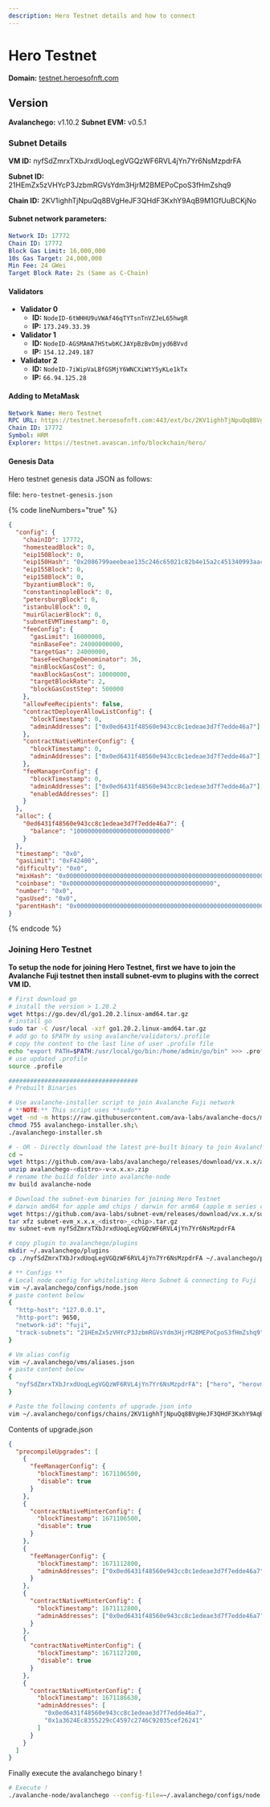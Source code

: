 ```yaml
---
description: Hero Testnet details and how to connect
---
```


# Hero Testnet

**Domain:** [testnet.heroesofnft.com](https://testnet.heroesofnft.com/ext/bc/p91WZe6xXivSgCBZwWwJmAfyxM92r819G7sqqRrYYRPzy49bP/rpc)

## Version

**Avalanchego:** v1.10.2 **Subnet EVM:** v0.5.1

### Subnet Details

**VM ID:** nyfSdZmrxTXbJrxdUoqLegVGQzWF6RVL4jYn7Yr6NsMzpdrFA

**Subnet ID:** 21HEmZx5zVHYcP3JzbmRGVsYdm3HjrM2BMEPoCpoS3fHmZshq9

**Chain ID:** 2KV1ighhTjNpuQq8BVgHeJF3QHdF3KxhY9AqB9M1GfUuBCKjNo

#### Subnet network parameters:

```yml
Network ID: 17772
Chain ID: 17772
Block Gas Limit: 16,000,000
10s Gas Target: 24,000,000
Min Fee: 24 GWei
Target Block Rate: 2s (Same as C-Chain)
```

#### Validators

* **Validator 0**
  * **ID:** `NodeID-6tWHHU9uVWAf46qTYTsnTnVZJeL65hwgR`
  * **IP:** `173.249.33.39`
* **Validator 1**
  * **ID:** `NodeID-AGSMAmA7HStwbKCJAYpBzBvDmjyd6BVvd`
  * **IP:** `154.12.249.187`
* **Validator 2**
  * **ID:** `NodeID-7iWipVaLBfGSMjY6WNCXiWtY5yKLe1kTx`
  * **IP:** `66.94.125.28`

#### Adding to MetaMask

```yaml
Network Name: Hero Testnet
RPC URL: https://testnet.heroesofnft.com:443/ext/bc/2KV1ighhTjNpuQq8BVgHeJF3QHdF3KxhY9AqB9M1GfUuBCKjNo/rpc
Chain ID: 17772
Symbol: HRM
Explorer: https://testnet.avascan.info/blockchain/hero/
```

#### Genesis Data

Hero testnet genesis data JSON as follows:

file: `hero-testnet-genesis.json`

{% code lineNumbers="true" %}
```json
{
  "config": {
    "chainID": 17772,
    "homesteadBlock": 0,
    "eip150Block": 0,
    "eip150Hash": "0x2086799aeebeae135c246c65021c82b4e15a2c451340993aacfd2751886514f0",
    "eip155Block": 0,
    "eip158Block": 0,
    "byzantiumBlock": 0,
    "constantinopleBlock": 0,
    "petersburgBlock": 0,
    "istanbulBlock": 0,
    "muirGlacierBlock": 0,
    "subnetEVMTimestamp": 0,
    "feeConfig": {
      "gasLimit": 16000000,
      "minBaseFee": 24000000000,
      "targetGas": 24000000,
      "baseFeeChangeDenominator": 36,
      "minBlockGasCost": 0,
      "maxBlockGasCost": 10000000,
      "targetBlockRate": 2,
      "blockGasCostStep": 500000
    },
    "allowFeeRecipients": false,
    "contractDeployerAllowListConfig": {
      "blockTimestamp": 0,
      "adminAddresses": ["0x0ed6431f48560e943cc8c1edeae3d7f7edde46a7"]
    },
    "contractNativeMinterConfig": {
      "blockTimestamp": 0,
      "adminAddresses": ["0x0ed6431f48560e943cc8c1edeae3d7f7edde46a7"]
    },
    "feeManagerConfig": {
      "blockTimestamp": 0,
      "adminAddresses": ["0x0ed6431f48560e943cc8c1edeae3d7f7edde46a7"],
      "enabledAddresses": []
    }
  },
  "alloc": {
    "0ed6431f48560e943cc8c1edeae3d7f7edde46a7": {
      "balance": "100000000000000000000000000"
    }
  },
  "timestamp": "0x0",
  "gasLimit": "0xF42400",
  "difficulty": "0x0",
  "mixHash": "0x0000000000000000000000000000000000000000000000000000000000000000",
  "coinbase": "0x0000000000000000000000000000000000000000",
  "number": "0x0",
  "gasUsed": "0x0",
  "parentHash": "0x0000000000000000000000000000000000000000000000000000000000000000"
}
```
{% endcode %}

### Joining Hero Testnet

**To setup the node for joining Hero Testnet, first we have to join the Avalanche Fuji testnet then install subnet-evm to plugins with the correct VM ID.**

```bash
# First download go
# install the version > 1.20.2
wget https://go.dev/dl/go1.20.2.linux-amd64.tar.gz
# install go
sudo tar -C /usr/local -xzf go1.20.2.linux-amd64.tar.gz
# add go to $PATH by using avalanche/validators/.profile
# copy the content to the last line of user .profile file
echo "export PATH=$PATH:/usr/local/go/bin:/home/admin/go/bin" >>> .profile
# use updated .profile
source .profile

####################################
# Prebuilt Binaries

# Use avalanche-installer script to join Avalanche Fuji network
# **NOTE:** This script uses **sudo**
wget -nd -m https://raw.githubusercontent.com/ava-labs/avalanche-docs/master/scripts/avalanchego-installer.sh;\
chmod 755 avalanchego-installer.sh;\
./avalanchego-installer.sh

# - OR - Directly download the latest pre-built binary to join Avalanche Fuji
cd ~
wget https://github.com/ava-labs/avalanchego/releases/download/vx.x.x/avalanchego-<distro>-vx.x.x.zip
unzip avalanchego-<distro>-v<x.x.x>.zip
# rename the build folder into avalanche-node
mv build avalanche-node

# Download the subnet-evm binaries for joining Hero Testnet
# darwin amd64 for apple amd chips / darwin for arm64 (apple m series chips)
wget https://github.com/ava-labs/subnet-evm/releases/download/vx.x.x/subnet-evm_x.x.x_<distro>_<chip>.tar.gz
tar xfz subnet-evm_x.x.x_<distro>_<chip>.tar.gz
mv subnet-evm nyfSdZmrxTXbJrxdUoqLegVGQzWF6RVL4jYn7Yr6NsMzpdrFA

# copy plugin to avalanchego/plugins
mkdir ~/.avalanchego/plugins
cp ./nyfSdZmrxTXbJrxdUoqLegVGQzWF6RVL4jYn7Yr6NsMzpdrFA ~/.avalanchego/plugins/

# ** Configs **
# Local node config for whitelisting Hero Subnet & connecting to Fuji
vim ~/.avalanchego/configs/node.json
# paste content below
{
  "http-host": "127.0.0.1",
  "http-port": 9650,
  "network-id": "fuji",
  "track-subnets": "21HEmZx5zVHYcP3JzbmRGVsYdm3HjrM2BMEPoCpoS3fHmZshq9"
}

# Vm alias config
vim ~/.avalanchego/vms/aliases.json
# paste content below
{
  "nyfSdZmrxTXbJrxdUoqLegVGQzWF6RVL4jYn7Yr6NsMzpdrFA": ["hero", "herovm", "hvm"]
}

# Paste the following contents of upgrade.json into
vim ~/.avalanchego/configs/chains/2KV1ighhTjNpuQq8BVgHeJF3QHdF3KxhY9AqB9M1GfUuBCKjNo/upgrade.json

```

Contents of upgrade.json

```json
{
  "precompileUpgrades": [
    {
      "feeManagerConfig": {
        "blockTimestamp": 1671106500,
        "disable": true
      }
    },
    {
      "contractNativeMinterConfig": {
        "blockTimestamp": 1671106500,
        "disable": true
      }
    },
    {
      "feeManagerConfig": {
        "blockTimestamp": 1671112800,
        "adminAddresses": ["0x0ed6431f48560e943cc8c1edeae3d7f7edde46a7"]
      }
    },
    {
      "contractNativeMinterConfig": {
        "blockTimestamp": 1671112800,
        "adminAddresses": ["0x0ed6431f48560e943cc8c1edeae3d7f7edde46a7"]
      }
    },
    {
      "contractNativeMinterConfig": {
        "blockTimestamp": 1671127200,
        "disable": true
      }
    },
    {
      "contractNativeMinterConfig": {
        "blockTimestamp": 1671186630,
        "adminAddresses": [
          "0x0ed6431f48560e943cc8c1edeae3d7f7edde46a7",
          "0x1a3624Ec8355229cC4597c2746C92035cef26241"
        ]
      }
    }
  ]
}

```

Finally execute the avalanchego binary !

```bash
# Execute !
./avalanche-node/avalanchego --config-file=~/.avalanchego/configs/node.json
```

